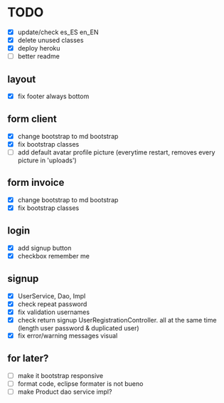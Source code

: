 # TODO

* [x] update/check es_ES en_EN
* [x] delete unused classes
* [x] deploy heroku
* [ ] better readme

## layout
* [x] fix footer always bottom 

## form client
* [x] change bootstrap to md bootstrap
* [x] fix bootstrap classes
* [ ] add default avatar profile picture (everytime restart, removes every picture in 'uploads')

## form invoice
* [x] change bootstrap to md bootstrap
* [x] fix bootstrap classes

## login
* [x] add signup button
* [x] checkbox remember me

## signup
* [x] UserService, Dao, Impl
* [x] check repeat password
* [x] fix validation usernames
* [x] check return signup UserRegistrationController. all at the same time (length user password & duplicated user)
* [x] fix error/warning messages visual

## for later?
* [ ] make it bootstrap responsive
* [ ] format code, eclipse formater is not bueno
* [ ] make Product dao service impl?